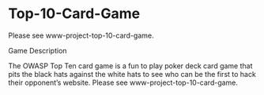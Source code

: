 # Top-10-Card-Game
Please see www-project-top-10-card-game.

Game Description

The OWASP Top Ten card game is a fun to play poker deck card game that pits the black hats against the white hats to see who can be the first to hack their opponent’s website. Please see www-project-top-10-card-game.


